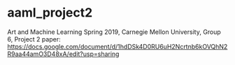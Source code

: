 # aaml_project2
Art and Machine Learning Spring 2019, Carnegie Mellon University, Group 6, Project 2
paper: https://docs.google.com/document/d/1hdDSk4D0RU6uH2Ncrtnb6kOVQhN2R9aa44amO3D48xA/edit?usp=sharing
